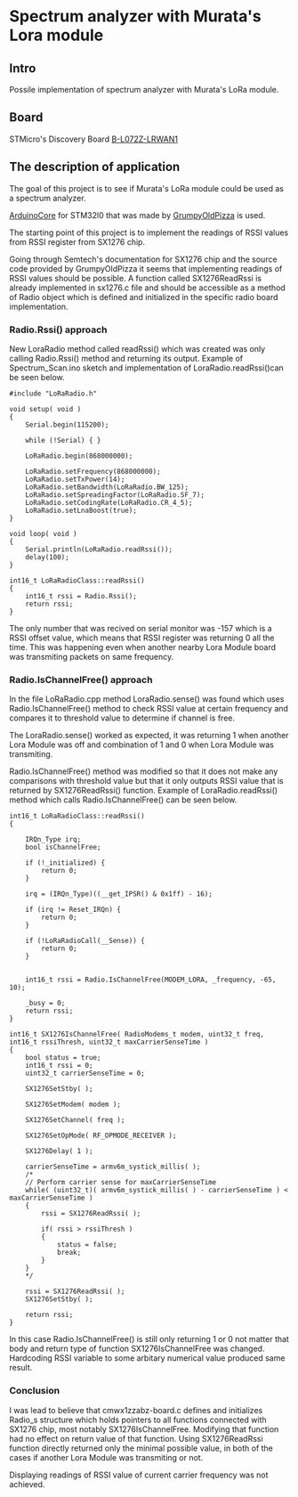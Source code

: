 # Spectrum analyzer with Murata's Lora module

## Intro
Possile implementation of spectrum analyzer with Murata's LoRa module.

## Board
STMicro's Discovery Board [B-L072Z-LRWAN1](https://www.st.com/en/evaluation-tools/b-l072z-lrwan1.html)

## The description of application  
The goal of this project is to see if Murata's LoRa module could be used as a spectrum analyzer.

[ArduinoCore](https://github.com/GrumpyOldPizza/ArduinoCore-stm32l0) for STM32l0 that was made by [GrumpyOldPizza](https://github.com/GrumpyOldPizza) is used.

The starting point of this project is to implement the readings of RSSI values from RSSI register from SX1276 chip.

Going through Semtech's documentation for SX1276 chip and the source code provided by GrumpyOldPizza it seems that implementing readings of RSSI values should be possible. A function called SX1276ReadRssi is already implemented in sx1276.c file and should be accessible as a method of Radio object which is defined and initialized in the specific radio board implementation.

### Radio.Rssi() approach
New LoraRadio method called readRssi() which was created was only calling Radio.Rssi() method and returning its output. Example of Spectrum_Scan.ino sketch and implementation of LoraRadio.readRssi()can be seen below.

```
#include "LoRaRadio.h"

void setup( void )
{
    Serial.begin(115200);
    
    while (!Serial) { }

    LoRaRadio.begin(868000000);

    LoRaRadio.setFrequency(868000000);
    LoRaRadio.setTxPower(14);
    LoRaRadio.setBandwidth(LoRaRadio.BW_125);
    LoRaRadio.setSpreadingFactor(LoRaRadio.SF_7);
    LoRaRadio.setCodingRate(LoRaRadio.CR_4_5);
    LoRaRadio.setLnaBoost(true);
}

void loop( void )
{
    Serial.println(LoRaRadio.readRssi());
    delay(100);
}
```
```
int16_t LoRaRadioClass::readRssi()
{
    int16_t rssi = Radio.Rssi();
    return rssi;
}
```

The only number that was recived on serial monitor was -157 which is a RSSI offset value, which means that RSSI register was returning 0 all the time. This was happening even when another nearby Lora Module board was transmiting packets on same frequency.  

### Radio.IsChannelFree() approach
In the file LoRaRadio.cpp method LoraRadio.sense() was found which uses Radio.IsChannelFree() method to check RSSI value at certain frequency and compares it to threshold value to determine if channel is free. 

The LoraRadio.sense() worked as expected, it was returning 1 when another Lora Module was off and combination of 1 and 0 when Lora Module was transmiting. 


Radio.IsChannelFree() method was modified so that it does not make any comparisons with threshold value but that it only outputs RSSI value that is returned by SX1276ReadRssi() function. Example of LoraRadio.readRssi() method which calls Radio.IsChannelFree() can be seen below.

```
int16_t LoRaRadioClass::readRssi()
{
    
    IRQn_Type irq;
    bool isChannelFree;

    if (!_initialized) {
        return 0;
    }

    irq = (IRQn_Type)((__get_IPSR() & 0x1ff) - 16);

    if (irq != Reset_IRQn) {
        return 0;
    }

    if (!LoRaRadioCall(__Sense)) {
        return 0;
    }
    

    int16_t rssi = Radio.IsChannelFree(MODEM_LORA, _frequency, -65, 10);

    _busy = 0;
    return rssi;
}
```
```
int16_t SX1276IsChannelFree( RadioModems_t modem, uint32_t freq, int16_t rssiThresh, uint32_t maxCarrierSenseTime )
{
    bool status = true;
    int16_t rssi = 0;
    uint32_t carrierSenseTime = 0;

    SX1276SetStby( );

    SX1276SetModem( modem );

    SX1276SetChannel( freq );

    SX1276SetOpMode( RF_OPMODE_RECEIVER );

    SX1276Delay( 1 );

    carrierSenseTime = armv6m_systick_millis( );
    /*
    // Perform carrier sense for maxCarrierSenseTime
    while( (uint32_t)( armv6m_systick_millis( ) - carrierSenseTime ) < maxCarrierSenseTime )
    {
        rssi = SX1276ReadRssi( );

        if( rssi > rssiThresh )
        {
            status = false;
            break;
        }
    }
    */

    rssi = SX1276ReadRssi( );
    SX1276SetStby( );

    return rssi;
}
```
In this case Radio.IsChannelFree() is still only returning 1 or 0 not matter that body and return type of function SX1276IsChannelFree was changed. Hardcoding RSSI variable to some arbitary numerical value produced same result.

### Conclusion
I was lead to believe that cmwx1zzabz-board.c defines and initializes Radio_s structure which holds pointers to all functions connected with SX1276 chip, most notably SX1276IsChannelFree. Modifying that function had no effect on return value of that function. Using SX1276ReadRssi function directly returned only the minimal possible value, in both of the cases if another Lora Module was transmiting or not. 

Displaying readings of RSSI value of current carrier frequency was not achieved.
